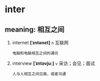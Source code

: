 # inter

## meaning: 相互之间

1. internet **[ˈɪntənet]** `n` 互联网

   ```
   电脑和电脑相互之间的通讯
   ```

2. interview **[ˈɪntəvjuː]** `v` 采访；会见；面试

   ```
   人与人相互之间见面，或者沟通
   ```
